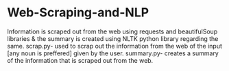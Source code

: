 # Web-Scraping-and-NLP
Information is scraped out from the web using requests and beautifulSoup libraries & the summary is created using NLTK python library regarding the same.
scrap.py- used to scrap out the information from the web of the input  [any noun is preffered] given by the user.
summary.py- creates a summary of the information that is scraped out from the web.